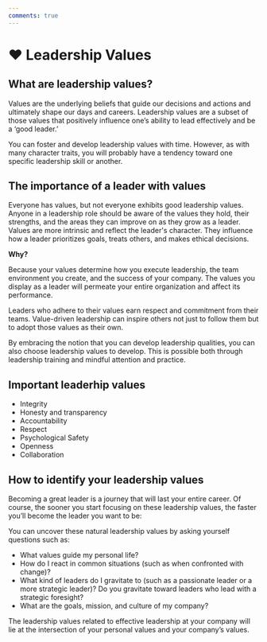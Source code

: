 ```yaml
---
comments: true
---
```

# ❤️ Leadership Values

## What are leadership values?

Values are the underlying beliefs that guide our decisions and actions and ultimately shape our days and careers.
Leadership values are a subset of those values that positively influence one’s ability to lead effectively and be a ‘good leader.’

You can foster and develop leadership values with time. However, as with many character traits, you will probably have a tendency toward one specific leadership skill or another.

## The importance of a leader with values

Everyone has values, but not everyone exhibits good leadership values.
Anyone in a leadership role should be aware of the values they hold, their strengths, and the areas they can improve on as they grow as a leader.
Values are more intrinsic and reflect the leader's character. They influence how a leader prioritizes goals, treats others, and makes ethical decisions.

**Why?**

Because your values determine how you execute leadership, the team environment you create, and the success of your company. The values you display as a leader will permeate your entire organization and affect its performance.

Leaders who adhere to their values earn respect and commitment from their teams. Value-driven leadership can inspire others not just to follow them but to adopt those values as their own.  

By embracing the notion that you can develop leadership qualities, you can also choose leadership values to develop. This is possible both through leadership training and mindful attention and practice.

## Important leaderhip values

* Integrity
* Honesty and transparency
* Accountability
* Respect
* Psychological Safety
* Openness
* Collaboration

## How to identify your leadership values

Becoming a great leader is a journey that will last your entire career.
Of course, the sooner you start focusing on these leadership values, the faster you’ll become the leader you want to be:

You can uncover these natural leadership values by asking yourself questions such as:

* What values guide my personal life?
* How do I react in common situations (such as when confronted with change)?
* What kind of leaders do I gravitate to (such as a passionate leader or a more strategic leader)? Do you gravitate toward leaders who lead with a strategic foresight?
* What are the goals, mission, and culture of my company?

The leadership values related to effective leadership at your company will lie at the intersection of your personal values and your company’s values.
